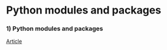 # Python modules and packages

### 1) Python modules and packages
[Article](https://medium.com/@domalajayashree/modules-and-packages-in-python-1081f796ebd9)